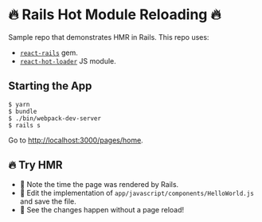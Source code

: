 # 🔥 Rails Hot Module Reloading 🔥 

Sample repo that demonstrates HMR in Rails. This repo uses:

- [`react-rails`](https://github.com/reactjs/react-rails) gem.
- [`react-hot-loader`](https://github.com/gaearon/react-hot-loader) JS module.

## Starting the App

```
$ yarn
$ bundle
$ ./bin/webpack-dev-server
$ rails s
```

Go to [http://localhost:3000/pages/home](http://localhost:3000/pages/home).

## 🔥 Try HMR

- 🔎 Note the time the page was rendered by Rails.
- 📝 Edit the implementation of `app/javascript/components/HelloWorld.js` and save the file.
- 🎉 See the changes happen without a page reload! 
